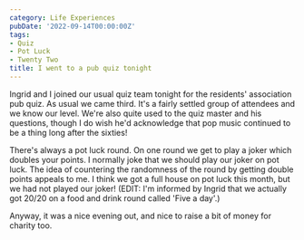 ```yaml
---
category: Life Experiences
pubDate: '2022-09-14T00:00:00Z'
tags:
- Quiz
- Pot Luck
- Twenty Two
title: I went to a pub quiz tonight
---
```

Ingrid and I joined our usual quiz team tonight for the residents' association pub quiz. As usual we came third. It's a fairly settled group of attendees and we know our level. We're also quite used to the quiz master and his questions, though I do wish he'd acknowledge that pop music continued to be a thing long after the sixties!

There's always a pot luck round. On one round we get to play a joker which doubles your points. I normally joke that we should play our joker on pot luck. The idea of countering the randomness of the round by getting double points appeals to me. I think we got a full house on pot luck this month, but we had not played our joker! (EDIT: I'm informed by Ingrid that we actually got 20/20 on a food and drink round called 'Five a day'.)

Anyway, it was a nice evening out, and nice to raise a bit of money for charity too.